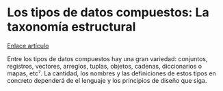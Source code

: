 # Los tipos de datos compuestos: La taxonomía estructural

[Enlace artículo](https://medium.com/lenguajes-y-dialectos-en-programaci%C3%B3n/los-tipos-de-datos-compuestos-la-taxonom%C3%ADa-estructural-b1e7ff31dc38)

Entre los tipos de datos compuestos hay una gran variedad: conjuntos, registros, vectores, arreglos, tuplas, objetos, cadenas, diccionarios o mapas, etc⁷. La cantidad, los nombres y las definiciones de estos tipos en concreto dependerá de el lenguaje y los principios de diseño que siga.